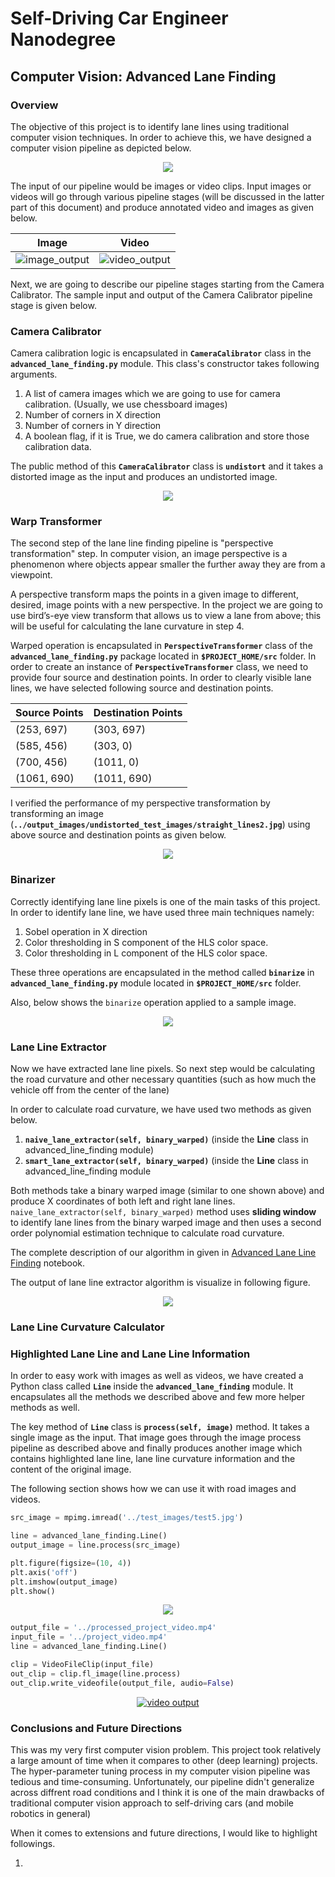 # Self-Driving Car Engineer Nanodegree
## Computer Vision: Advanced Lane Finding

### Overview

The objective of this project is to identify lane lines using traditional computer vision techniques. In order to achieve this, we have designed a computer vision pipeline as depicted below.

<p align="center">
 <img src="./images/pipeline.png">
</p>

The input of our pipeline would be images or video clips. Input images or videos will go through various pipeline stages (will be discussed in the latter part of this document) and produce annotated video and images as given below.

Image | Video
------------|---------------
![image_output](./images/image_output.png) | ![video_output](./images/video_output.gif)

Next, we are going to describe our pipeline stages starting from the Camera Calibrator. The sample input and output of the Camera Calibrator pipeline stage is given below.

### Camera Calibrator

Camera calibration logic is encapsulated in **`CameraCalibrator`** class in the **`advanced_lane_finding.py`** module. This class's constructor takes following arguments.

1. A list of camera images which we are going to use for camera calibration. (Usually, we use chessboard images)
2. Number of corners in X direction
3. Number of corners in Y direction
4. A boolean flag, if it is True, we do camera calibration and store those calibration data. 

The public method of this **`CameraCalibrator`** class is **`undistort`** and it takes a distorted image as the input and produces an undistorted image.

<p align="center">
 <img src="./images/camera_calibrator.png">
</p>

### Warp Transformer

The second step of the lane line finding pipeline is "perspective transformation" step. In computer vision,  an image perspective is a phenomenon where objects appear smaller the further away they are from a viewpoint.   

A perspective transform maps the points in a given image to different, desired, image points with a new perspective. In the project we are going to use bird’s-eye view transform that allows us to view a lane from above; this will be useful for calculating the lane curvature in step 4.

Warped operation is encapsulated in **`PerspectiveTransformer`** class of the **`advanced_lane_finding.py`** package located in **`$PROJECT_HOME/src`** folder. In order to create an instance of **`PerspectiveTransformer`**  class, we need to provide four source and destination points. In order to clearly visible lane lines, we have selected following source and destination points. 

|Source Points | Destination Points|
|--------------|-------------------|
|(253, 697)    |   (303, 697)      |
|(585, 456)    |   (303, 0)        |
|(700, 456)    |   (1011, 0)       |
|(1061, 690)   |   (1011, 690)     |


I verified the performance of my perspective transformation by transforming an image (**`../output_images/undistorted_test_images/straight_lines2.jpg`**) using above source and destination points as given below.

<p align="center">
 <img src="./images/warp.png">
</p>

### Binarizer

Correctly identifying lane line pixels is one of the main tasks of this project. In order to identify lane line, we have used three main techniques namely:

1. Sobel operation in X direction
2. Color thresholding in S component of the HLS color space.
3. Color thresholding in L component of the HLS color space.

These three operations are encapsulated in the method called **`binarize`** in **`advanced_lane_finding.py`** module located in **`$PROJECT_HOME/src`** folder.

Also, below shows the `binarize` operation applied to a sample image.

<p align="center">
 <img src="./images/binarizer.png">
</p>

### Lane Line Extractor

Now we have extracted lane line pixels. So next step would be calculating the road curvature and other necessary quantities (such as how much the vehicle off from the center of the lane)

In order to calculate road curvature, we have used two methods as given below.
1. **`naive_lane_extractor(self, binary_warped)`** (inside the **Line** class in advanced_line_finding module)
2. **`smart_lane_extractor(self, binary_warped)`** (inside the **Line** class in advanced_line_finding module

Both methods take a binary warped image (similar to one shown above) and produce X coordinates of both left and right lane lines. `naive_lane_extractor(self, binary_warped)` method uses **sliding window** to identify lane lines from the binary warped image and then uses a second order polynomial estimation technique to calculate road curvature.

The complete description of our algorithm in given in [Advanced Lane Line Finding](https://github.com/upul/CarND-Advanced-Lane-Lines/blob/master/src/Advanced_Lane_Line_Finding.ipynb) notebook.

The output of lane line extractor algorithm is visualize in following figure.

<p align="center">
 <img src="./images/lane_pixels.png">
</p>

### Lane Line Curvature Calculator

### Highlighted Lane Line and Lane Line Information

In order to easy work with images as well as videos, we have created a Python class called **`Line`** inside the **`advanced_lane_finding`** module. It encapsulates all the methods we described above and few more helper methods as well.  

The key method of **`Line`** class is **`process(self, image)`** method. It takes a single image as the input. That image goes through the image process pipeline as described above and finally produces another image which contains highlighted lane line, lane line curvature information and the content of the original image.

The following section shows how we can use it with road images and videos.

```python
src_image = mpimg.imread('../test_images/test5.jpg')

line = advanced_lane_finding.Line()
output_image = line.process(src_image)

plt.figure(figsize=(10, 4))
plt.axis('off')
plt.imshow(output_image)
plt.show()
```
<p align="center">
 <img src="./images/image_output.png">
</p>

```python
output_file = '../processed_project_video.mp4'
input_file = '../project_video.mp4'
line = advanced_lane_finding.Line()

clip = VideoFileClip(input_file)
out_clip = clip.fl_image(line.process) 
out_clip.write_videofile(output_file, audio=False)
```

<p align="center">
    <a href="https://www.youtube.com/watch?v=ZNmvFZJRKWA">
        <img src="https://img.youtube.com/vi/ZNmvFZJRKWA/0.jpg" alt="video output">
    </a>
</p>

### Conclusions and Future Directions

This was my very first computer vision problem.  This project took relatively a large amount of time when it compares to other (deep learning) projects. The hyper-parameter tuning process in my computer vision pipeline was tedious and time-consuming. Unfortunately, our pipeline didn't generalize across diffrent road conditions and I think it is one of the main drawbacks of traditional computer vision approach to self-driving cars (and mobile robotics in general)

When it comes to extensions and future directions, I would like to highlight followings.

1. 
